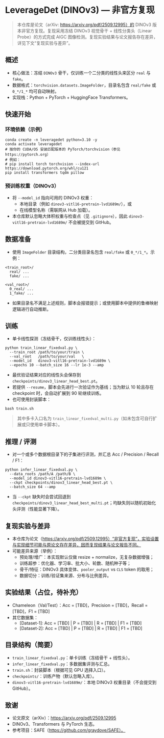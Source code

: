 # LeverageDet (DINOv3) — 非官方复现

> 本仓库是论文（arXiv: https://arxiv.org/pdf/2509.12995）的 DINOv3 版本非官方复现。复现采用冻结 DINOv3 视觉骨干 + 线性分类头（Linear Probe）的方式完成 AIGC 图像检测。复现实验结果与论文报告存在差异，详见下文“复现实验与差异”。

## 概述
- 核心做法：冻结 `DINOv3` 骨干，仅训练一个二分类的线性头来区分 `real` 与 `fake`。
- 数据格式：`torchvision.datasets.ImageFolder`，目录名包含 `real/fake` 或 `0_*/1_*` 均可自动映射。
- 实现栈：Python + PyTorch + HuggingFace Transformers。

## 快速开始
### 环境依赖（示例）
```
conda create -n leveragedet python=3.10 -y
conda activate leveragedet
# 按你的 CUDA/OS 安装匹配版本的 PyTorch/torchvision（参见 https://pytorch.org）
# 例如：
# pip install torch torchvision --index-url https://download.pytorch.org/whl/cu121
pip install transformers tqdm pillow
```

### 预训练权重（DINOv3）
- 将 `--model_id` 指向可用的 DINOv3 权重：
  - 本地目录（例如 `dinov3-vitl16-pretrain-lvd1689m/`），或
  - 在线模型名称（需联网从 Hub 加载）。
- 本仓库默认忽略大体积权重与检查点（见 `.gitignore`），因此 `dinov3-vitl16-pretrain-lvd1689m/` 不会被提交到 GitHub。

## 数据准备
- 使用 `ImageFolder` 目录结构，二分类目录名包含 `real/fake` 或 `0_*/1_*`。示例：
```
<train_root>/
  real/ ...
  fake/ ...

<val_root>/
  0_real/ ...
  1_fake/ ...
```
- 如果目录名不满足上述规则，脚本会报错提示；或使用脚本中提供的鲁棒映射逻辑进行自动推断。

## 训练
- 单卡线性探测（冻结骨干，仅训练线性头）：
```
python train_linear_fixedval.py \
  --train_root /path/to/your/train \
  --val_root   /path/to/your/val   \
  --model_id   dinov3-vitl16-pretrain-lvd1689m \
  --epochs 10 --batch_size 16 --lr 1e-3 --amp
```
- 最优验证结果对应的线性头会保存到 `checkpoints/dinov3_linear_head_best.pt`。
- 若提供 `--resume`，脚本会先进行一次验证作为基线；当为默认 10 轮且存在 checkpoint 时，会自动扩展到 90 轮继续训练。
- 也可使用封装脚本：
```
bash train.sh
```
> 其中多卡入口名为 `train_linear_fixedval_multi.py`（如未包含可自行扩展或只使用单卡脚本）。

## 推理 / 评测
- 对一个或多个数据根目录下的子集进行评测，并汇总 Acc / Precision / Recall / F1：
```
python infer_linear_fixedval.py \
  --data_roots /path/A /path/B \
  --model_id dinov3-vitl16-pretrain-lvd1689m \
  --ckpt checkpoints/dinov3_linear_head_best.pt \
  --batch_size 64 --amp
```
- 当 `--ckpt` 缺失时会尝试回退到 `checkpoints/dinov3_linear_head_best_multi.pt`；均缺失则以随机初始化头评测（性能显著下降）。

## 复现实验与差异
- 本仓库为论文（https://arxiv.org/pdf/2509.12995）“非官方复现”，实验设置与实现细节可能与原论文存在差异，因而复现结果与论文报告不同。
- 可能差异来源（举例）：
  - 预处理/增广：本实现默认仅做 resize + normalize，无复杂数据增强；
  - 训练超参：优化器、学习率、批大小、轮数、随机种子等；
  - 骨干/特征：DINOv3 具体变体、`pooler_output` vs `CLS` token 的取用；
  - 数据切分：训练/验证集来源、分布与比例差异。

## 实验结果（占位，待补充）
- Chameleon（Val/Test）：Acc = [TBD]，Precision = [TBD]，Recall = [TBD]，F1 = [TBD]
- 其它数据集：
  - [Dataset-1]: Acc = [TBD] | P = [TBD] | R = [TBD] | F1 = [TBD]
  - [Dataset-2]: Acc = [TBD] | P = [TBD] | R = [TBD] | F1 = [TBD]

## 目录结构（简要）
- `train_linear_fixedval.py`：单卡训练（冻结骨干 + 线性头）。
- `infer_linear_fixedval.py`：多数据集评测与汇总。
- `train.sh`：封装脚本（根据可见 GPU 选择入口）。
- `checkpoints/`：训练产物（默认忽略入库）。
- `dinov3-vitl16-pretrain-lvd1689m/`：本地 DINOv3 权重目录（不会提交到 GitHub）。

## 致谢
- 论文原文（arXiv）：https://arxiv.org/pdf/2509.12995
- DINOv3、Transformers 与 PyTorch 生态。
- 参考项目：SAFE（https://github.com/graydove/SAFE）。

